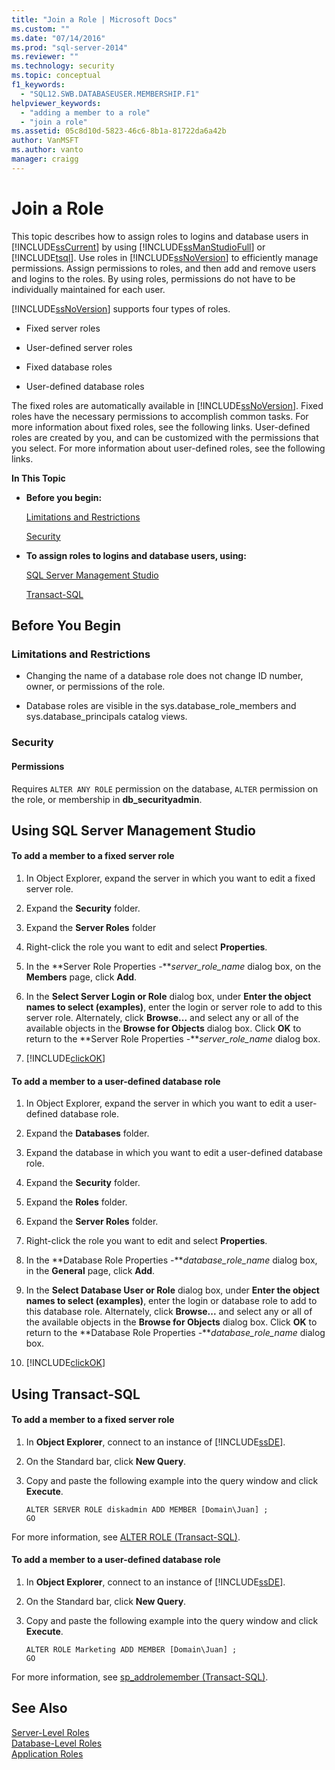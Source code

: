 ```yaml
---
title: "Join a Role | Microsoft Docs"
ms.custom: ""
ms.date: "07/14/2016"
ms.prod: "sql-server-2014"
ms.reviewer: ""
ms.technology: security
ms.topic: conceptual
f1_keywords: 
  - "SQL12.SWB.DATABASEUSER.MEMBERSHIP.F1"
helpviewer_keywords: 
  - "adding a member to a role"
  - "join a role"
ms.assetid: 05c8d10d-5823-46c6-8b1a-81722da6a42b
author: VanMSFT
ms.author: vanto
manager: craigg
---
```

# Join a Role
  This topic describes how to assign roles to logins and database users in [!INCLUDE[ssCurrent](../../../includes/sscurrent-md.md)] by using [!INCLUDE[ssManStudioFull](../../../includes/ssmanstudiofull-md.md)] or [!INCLUDE[tsql](../../../includes/tsql-md.md)]. Use roles in [!INCLUDE[ssNoVersion](../../../includes/ssnoversion-md.md)] to efficiently manage permissions. Assign permissions to roles, and then add and remove users and logins to the roles. By using roles, permissions do not have to be individually maintained for each user.  
  
 [!INCLUDE[ssNoVersion](../../../includes/ssnoversion-md.md)] supports four types of roles.  
  
-   Fixed server roles  
  
-   User-defined server roles  
  
-   Fixed database roles  
  
-   User-defined database roles  
  
 The fixed roles are automatically available in [!INCLUDE[ssNoVersion](../../../includes/ssnoversion-md.md)]. Fixed roles have the necessary permissions to accomplish common tasks. For more information about fixed roles, see the following links. User-defined roles are created by you, and can be customized with the permissions that you select. For more information about user-defined roles, see the following links.  
  
 **In This Topic**  
  
-   **Before you begin:**  
  
     [Limitations and Restrictions](#Restrictions)  
  
     [Security](#Security)  
  
-   **To assign roles to logins and database users, using:**  
  
     [SQL Server Management Studio](#SSMSProcedure)  
  
     [Transact-SQL](#TsqlProcedure)  
  
##  <a name="BeforeYouBegin"></a> Before You Begin  
  
###  <a name="Restrictions"></a> Limitations and Restrictions  
  
-   Changing the name of a database role does not change ID number, owner, or permissions of the role.  
  
-   Database roles are visible in the sys.database_role_members and sys.database_principals catalog views.  
  
###  <a name="Security"></a> Security  
  
####  <a name="Permissions"></a> Permissions  
 Requires `ALTER ANY ROLE` permission on the database, `ALTER` permission on the role, or membership in **db_securityadmin**.  
  
##  <a name="SSMSProcedure"></a> Using SQL Server Management Studio  
  
#### To add a member to a fixed server role  
  
1.  In Object Explorer, expand the server in which you want to edit a fixed server role.  
  
2.  Expand the **Security** folder.  
  
3.  Expand the **Server Roles** folder  
  
4.  Right-click the role you want to edit and select **Properties**.  
  
5.  In the **Server Role Properties -***server_role_name* dialog box, on the **Members** page, click **Add**.  
  
6.  In the **Select Server Login or Role** dialog box, under **Enter the object names to select (examples)**, enter the login or server role to add to this server role. Alternately, click **Browse...** and select any or all of the available objects in the **Browse for Objects** dialog box. Click **OK** to return to the **Server Role Properties -***server_role_name* dialog box.  
  
7.  [!INCLUDE[clickOK](../../../includes/clickok-md.md)]  
  
#### To add a member to a user-defined database role  
  
1.  In Object Explorer, expand the server in which you want to edit a user-defined database role.  
  
2.  Expand the **Databases** folder.  
  
3.  Expand the database in which you want to edit a user-defined database role.  
  
4.  Expand the **Security** folder.  
  
5.  Expand the **Roles** folder.  
  
6.  Expand the **Server Roles** folder.  
  
7.  Right-click the role you want to edit and select **Properties**.  
  
8.  In the **Database Role Properties -***database_role_name* dialog box, in the **General** page, click **Add**.  
  
9. In the **Select Database User or Role** dialog box, under **Enter the object names to select (examples)**, enter the login or database role to add to this database role. Alternately, click **Browse...** and select any or all of the available objects in the **Browse for Objects** dialog box. Click **OK** to return to the **Database Role Properties -***database_role_name* dialog box.  
  
10. [!INCLUDE[clickOK](../../../includes/clickok-md.md)]  
  
##  <a name="TsqlProcedure"></a> Using Transact-SQL  
  
#### To add a member to a fixed server role  
  
1.  In **Object Explorer**, connect to an instance of [!INCLUDE[ssDE](../../../includes/ssde-md.md)].  
  
2.  On the Standard bar, click **New Query**.  
  
3.  Copy and paste the following example into the query window and click **Execute**.  
  
    ```  
    ALTER SERVER ROLE diskadmin ADD MEMBER [Domain\Juan] ;  
    GO  
    ```  
  
 For more information, see [ALTER ROLE &#40;Transact-SQL&#41;](/sql/t-sql/statements/alter-role-transact-sql).  
  
#### To add a member to a user-defined database role  
  
1.  In **Object Explorer**, connect to an instance of [!INCLUDE[ssDE](../../../includes/ssde-md.md)].  
  
2.  On the Standard bar, click **New Query**.  
  
3.  Copy and paste the following example into the query window and click **Execute**.  
  
    ```  
    ALTER ROLE Marketing ADD MEMBER [Domain\Juan] ;  
    GO  
    ```  
  
 For more information, see [sp_addrolemember &#40;Transact-SQL&#41;](/sql/relational-databases/system-stored-procedures/sp-addrolemember-transact-sql).  
  
## See Also  
 [Server-Level Roles](server-level-roles.md)   
 [Database-Level Roles](../authentication-access/database-level-roles.md)   
 [Application Roles](../authentication-access/application-roles.md)  
  
  
